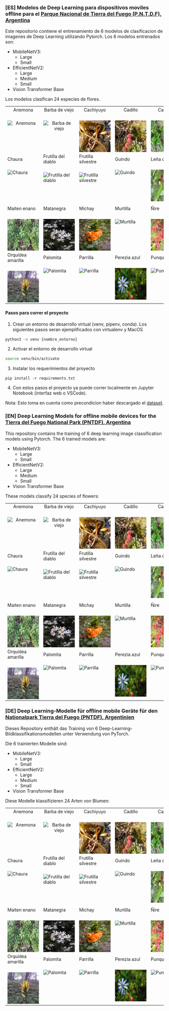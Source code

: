 ### [ES] Modelos de Deep Learning para dispositivos moviles offline para el [Parque Nacional de Tierra del Fuego (P.N.T.D.F), Argentina](https://www.argentina.gob.ar/interior/ambiente/parquesnacionales/tierradelfuego)

Este repositorio contiene el entrenamiento de 6 modelos de clasificacion de imagenes de Deep Learning utilizando Pytorch.
Los 6 modelos entrenados son:
* MobileNetV3:
   - Large
   - Small
* EfficientNetV2:
   - Large
   - Medium
   - Small
* Vision Transformer Base

Los modelos clasifican 24 especies de flores.
<table style="width: 100%;">
    <tr>
        <td style="text-align: center;">
            <div style="display: flex; flex-direction: column; gap: 4px;">
                <label>Anemona</label>
                  <br />
                <img src="./demo_species/anemona.jpg" alt="Anemona" width="100" height="100">
            </div>
        </td>
        <td style="text-align: center;">
            <div style="display: flex; flex-direction: column; gap: 4px;">
                <label>Barba de viejo</label>
                <br />
                <img src="./demo_species/barbadeviejo.jpg" alt="Barba de viejo" width="100" height="100">
            </div>
        </td>
        <td style="text-align: center;">
            <div style="display: flex; flex-direction: column; gap: 4px;">
                <label>Cachiyuyo</label>
                <br />
                <img src="./demo_species/cachiyuyo.jpg" alt="Cachiyuyo" width="100" height="100">
            </div>
        </td>
       <td style="text-align: center;">
          <div style="display: flex; flex-direction: column; gap: 4px">
            <label>Cadillo</label>
            <br />
            <img src="./demo_species/cadillo.jpg" alt="Cadillo" width="100" height="100">
         </div>
       </td>
       <td style="text-align: center;">
          <div style="display: flex; flex-direction: column; gap: 4px">
            <label>Calafate</label>
            <br />
            <img src="./demo_species/calafate.png" alt="Calafate" width="100" height="100">
         </div>
       </td>
       <td style="text-align: center;">
        <div style="display: flex; flex-direction: column; gap: 4px">
            <label>Canelo</label>
            <br />
            <img src="./demo_species/canelo.jpg" alt="Canelo" width="100" height="100">
         </div>
       </td>
    </tr>
   <tr>
      <td>
         <div style="display: flex; flex-direction: column; gap: 4px">
            <label>Chaura</label>
            <br />
            <img src="./demo_species/chaura.jpg" alt="Chaura" width="100" height="100">
         </div>
      </td>
      <td>
          <div style="display: flex; flex-direction: column; gap: 4px">
            <label>Frutilla del diablo</label>
             <br />
            <img src="./demo_species/frutilladeldiablo.jpg" alt="Frutilla del diablo" width="100" height="100">
         </div>
      </td>
      <td>
          <div style="display: flex; flex-direction: column; gap: 4px">
            <label>Frutilla silvestre</label>
             <br />
            <img src="./demo_species/frutillasilvestre.jpg" alt="Frutilla silvestre" width="100" height="100">
         </div>
      </td>
      <td>
         <div style="display: flex; flex-direction: column; gap: 4px">
            <label>Guindo</label>
            <br />
            <img src="./demo_species/guindo.jpg" alt="Guindo" width="100" height="100">
         </div>
      </td>
      <td>
          <div style="display: flex; flex-direction: column; gap: 4px">
            <label>Leña dura</label>
             <br />
            <img src="./demo_species/lenadura.jpg" alt="Leña dura" width="100" height="100">
         </div>
      </td>
      <td>
         <div style="display: flex; flex-direction: column; gap: 4px">
            <label>Lenga</label>
            <br />
            <img src="./demo_species/lenga.jpg" alt="Lenga" width="100" height="100">
         </div>
      </td>
   </tr>
   <tr>
      <td>
          <div style="display: flex; flex-direction: column; gap: 4px">
            <label>Maiten enano</label>
             <br />
            <img src="./demo_species/maiten%20enano.jpg" alt="Maiten enano" width="100" height="100">
         </div>
      </td>
      <td>
         <div style="display: flex; flex-direction: column; gap: 4px">
            <label>Matanegra</label>
            <br />
            <img src="./demo_species/matanegra.jpg" alt="Matanegra" width="100" height="100">
         </div>
      </td>
      <td>
         <div style="display: flex; flex-direction: column; gap: 4px">
            <label>Michay</label>
            <br />
            <img src="./demo_species/michay.jpg" alt="Michay" width="100" height="100">
         </div>
      </td>
      <td>
          <div style="display: flex; flex-direction: column; gap: 4px">
            <label>Murtilla</label>
             <br />
            <img src="./demo_species/murtilla.jpg" alt="Murtilla" width="100" height="100">
         </div>
      </td>
      <td>
          <div style="display: flex; flex-direction: column; gap: 4px">
            <label>Ñire</label>
            <br />
            <img src="./demo_species/nire.jpg" alt="Ñire" width="100" height="100">
         </div>
      </td>
      <td>
         <div style="display: flex; flex-direction: column; gap: 4px">
            <label>Notro</label>
            <br />
            <img src="./demo_species/notro.jpg" alt="notro" width="100" height="100">
         </div>
      </td>
   </tr>
   <tr>
      <td>
         <div style="display: flex; flex-direction: column; gap: 4px">
            <label>Orquídea amarilla</label>
            <br />
            <img src="./demo_species/orquideaamarilla.jpg" alt="Orquídea amarilla" width="100" height="100">
         </div>
      </td>
      <td>
          <div style="display: flex; flex-direction: column; gap: 4px">
            <label>Palomita</label>
             <br />
            <img src="./demo_species/palomita.jpg" alt="Palomita" width="100" height="100">
         </div>
      </td>
      <td>
          <div style="display: flex; flex-direction: column; gap: 4px">
            <label>Parrilla</label>
             <br />
            <img src="./demo_species/parrilla.jpg" alt="Parrilla" width="100" height="100">
         </div>
      </td>
      <td>
         <div style="display: flex; flex-direction: column; gap: 4px">
            <label>Perezia azul</label>
            <br />
            <img src="./demo_species/pereziaazul.jpg" alt="Perezia azul" width="100" height="100">
         </div>
      </td>
      <td>
         <div style="display: flex; flex-direction: column; gap: 4px">
            <label>Punque</label>
            <br />
            <img src="./demo_species/punque.jpg" alt="Punque" width="100" height="100">
         </div>
      </td>
      <td>
         <div style="display: flex; flex-direction: column; gap: 4px">
            <label>Violeta amarilla</label>
            <br />
            <img src="./demo_species/violetaamarilla.jpg" alt="Violeta amarilla" width="100" height="100">
         </div>
      </td>
   </tr>
</table>

#### Pasos para correr el proyecto

1. Crear un entorno de desarrollo virtual (venv, pipenv, conda). Los siguientes pasos seran ejemplificados con virtualenv y MacOS
```bash
python3 -m venv {nombre_entorno}
```
2. Activar el entorno de desarrollo virtual
```bash
source venv/bin/activate
```
3. Instalar los requerimientos del proyecto
```
pip install -r requirements.txt
```
4. Con estos pasos el proyecto ya puede correr localmente en Jupyter Notebook (interfaz web o VSCode).

Nota: Esto toma en cuenta como precondicion haber descargado el [dataset](https://huggingface.co/datasets/brianrigoni/pntdf-flores).


### [EN]  Deep Learning Models for offline mobile devices for the [Tierra del Fuego National Park (PNTDF), Argentina](https://www.argentina.gob.ar/interior/ambiente/parquesnacionales/tierradelfuego)

This repository contains the training of 6 deep learning image classification models using Pytorch.
The 6 trained models are:
* MobileNetV3:
   - Large
   - Small
* EfficientNetV2:
   - Large
   - Medium
   - Small
* Vision Transformer Base

These models classify 24 species of flowers:
<table style="width: 100%;">
    <tr>
        <td style="text-align: center;">
            <div style="display: flex; flex-direction: column; gap: 4px;">
                <label>Anemona</label>
                  <br />
                <img src="./demo_species/anemona.jpg" alt="Anemona" width="100" height="100">
            </div>
        </td>
        <td style="text-align: center;">
            <div style="display: flex; flex-direction: column; gap: 4px;">
                <label>Barba de viejo</label>
                <br />
                <img src="./demo_species/barbadeviejo.jpg" alt="Barba de viejo" width="100" height="100">
            </div>
        </td>
        <td style="text-align: center;">
            <div style="display: flex; flex-direction: column; gap: 4px;">
                <label>Cachiyuyo</label>
                <br />
                <img src="./demo_species/cachiyuyo.jpg" alt="Cachiyuyo" width="100" height="100">
            </div>
        </td>
       <td style="text-align: center;">
          <div style="display: flex; flex-direction: column; gap: 4px">
            <label>Cadillo</label>
            <br />
            <img src="./demo_species/cadillo.jpg" alt="Cadillo" width="100" height="100">
         </div>
       </td>
       <td style="text-align: center;">
          <div style="display: flex; flex-direction: column; gap: 4px">
            <label>Calafate</label>
            <br />
            <img src="./demo_species/calafate.png" alt="Calafate" width="100" height="100">
         </div>
       </td>
       <td style="text-align: center;">
        <div style="display: flex; flex-direction: column; gap: 4px">
            <label>Canelo</label>
            <br />
            <img src="./demo_species/canelo.jpg" alt="Canelo" width="100" height="100">
         </div>
       </td>
    </tr>
   <tr>
      <td>
         <div style="display: flex; flex-direction: column; gap: 4px">
            <label>Chaura</label>
            <br />
            <img src="./demo_species/chaura.jpg" alt="Chaura" width="100" height="100">
         </div>
      </td>
      <td>
          <div style="display: flex; flex-direction: column; gap: 4px">
            <label>Frutilla del diablo</label>
             <br />
            <img src="./demo_species/frutilladeldiablo.jpg" alt="Frutilla del diablo" width="100" height="100">
         </div>
      </td>
      <td>
          <div style="display: flex; flex-direction: column; gap: 4px">
            <label>Frutilla silvestre</label>
             <br />
            <img src="./demo_species/frutillasilvestre.jpg" alt="Frutilla silvestre" width="100" height="100">
         </div>
      </td>
      <td>
         <div style="display: flex; flex-direction: column; gap: 4px">
            <label>Guindo</label>
            <br />
            <img src="./demo_species/guindo.jpg" alt="Guindo" width="100" height="100">
         </div>
      </td>
      <td>
          <div style="display: flex; flex-direction: column; gap: 4px">
            <label>Leña dura</label>
             <br />
            <img src="./demo_species/lenadura.jpg" alt="Leña dura" width="100" height="100">
         </div>
      </td>
      <td>
         <div style="display: flex; flex-direction: column; gap: 4px">
            <label>Lenga</label>
            <br />
            <img src="./demo_species/lenga.jpg" alt="Lenga" width="100" height="100">
         </div>
      </td>
   </tr>
   <tr>
      <td>
          <div style="display: flex; flex-direction: column; gap: 4px">
            <label>Maiten enano</label>
             <br />
            <img src="./demo_species/maiten%20enano.jpg" alt="Maiten enano" width="100" height="100">
         </div>
      </td>
      <td>
         <div style="display: flex; flex-direction: column; gap: 4px">
            <label>Matanegra</label>
            <br />
            <img src="./demo_species/matanegra.jpg" alt="Matanegra" width="100" height="100">
         </div>
      </td>
      <td>
         <div style="display: flex; flex-direction: column; gap: 4px">
            <label>Michay</label>
            <br />
            <img src="./demo_species/michay.jpg" alt="Michay" width="100" height="100">
         </div>
      </td>
      <td>
          <div style="display: flex; flex-direction: column; gap: 4px">
            <label>Murtilla</label>
             <br />
            <img src="./demo_species/murtilla.jpg" alt="Murtilla" width="100" height="100">
         </div>
      </td>
      <td>
          <div style="display: flex; flex-direction: column; gap: 4px">
            <label>Ñire</label>
            <br />
            <img src="./demo_species/nire.jpg" alt="Ñire" width="100" height="100">
         </div>
      </td>
      <td>
         <div style="display: flex; flex-direction: column; gap: 4px">
            <label>Notro</label>
            <br />
            <img src="./demo_species/notro.jpg" alt="notro" width="100" height="100">
         </div>
      </td>
   </tr>
   <tr>
      <td>
         <div style="display: flex; flex-direction: column; gap: 4px">
            <label>Orquídea amarilla</label>
            <br />
            <img src="./demo_species/orquideaamarilla.jpg" alt="Orquídea amarilla" width="100" height="100">
         </div>
      </td>
      <td>
          <div style="display: flex; flex-direction: column; gap: 4px">
            <label>Palomita</label>
             <br />
            <img src="./demo_species/palomita.jpg" alt="Palomita" width="100" height="100">
         </div>
      </td>
      <td>
          <div style="display: flex; flex-direction: column; gap: 4px">
            <label>Parrilla</label>
             <br />
            <img src="./demo_species/parrilla.jpg" alt="Parrilla" width="100" height="100">
         </div>
      </td>
      <td>
         <div style="display: flex; flex-direction: column; gap: 4px">
            <label>Perezia azul</label>
            <br />
            <img src="./demo_species/pereziaazul.jpg" alt="Perezia azul" width="100" height="100">
         </div>
      </td>
      <td>
         <div style="display: flex; flex-direction: column; gap: 4px">
            <label>Punque</label>
            <br />
            <img src="./demo_species/punque.jpg" alt="Punque" width="100" height="100">
         </div>
      </td>
      <td>
         <div style="display: flex; flex-direction: column; gap: 4px">
            <label>Violeta amarilla</label>
            <br />
            <img src="./demo_species/violetaamarilla.jpg" alt="Violeta amarilla" width="100" height="100">
         </div>
      </td>
   </tr>
</table>



### [DE] Deep Learning-Modelle für offline mobile Geräte für den [Nationalpark Tierra del Fuego (PNTDF), Argentinien](https://www.argentina.gob.ar/interior/ambiente/parquesnacionales/tierradelfuego)

Dieses Repository enthält das Training von 6 Deep-Learning-Bildklassifikationsmodellen unter Verwendung von PyTorch.

Die 6 trainierten Modelle sind:
* MobileNetV3:
   - Large
   - Small
* EfficientNetV2:
   - Large
   - Medium
   - Small
* Vision Transformer Base

Diese Modelle klassifizieren 24 Arten von Blumen:
<table style="width: 100%;">
    <tr>
        <td style="text-align: center;">
            <div style="display: flex; flex-direction: column; gap: 4px;">
                <label>Anemona</label>
                  <br />
                <img src="./demo_species/anemona.jpg" alt="Anemona" width="100" height="100">
            </div>
        </td>
        <td style="text-align: center;">
            <div style="display: flex; flex-direction: column; gap: 4px;">
                <label>Barba de viejo</label>
                <br />
                <img src="./demo_species/barbadeviejo.jpg" alt="Barba de viejo" width="100" height="100">
            </div>
        </td>
        <td style="text-align: center;">
            <div style="display: flex; flex-direction: column; gap: 4px;">
                <label>Cachiyuyo</label>
                <br />
                <img src="./demo_species/cachiyuyo.jpg" alt="Cachiyuyo" width="100" height="100">
            </div>
        </td>
       <td style="text-align: center;">
          <div style="display: flex; flex-direction: column; gap: 4px">
            <label>Cadillo</label>
            <br />
            <img src="./demo_species/cadillo.jpg" alt="Cadillo" width="100" height="100">
         </div>
       </td>
       <td style="text-align: center;">
          <div style="display: flex; flex-direction: column; gap: 4px">
            <label>Calafate</label>
            <br />
            <img src="./demo_species/calafate.png" alt="Calafate" width="100" height="100">
         </div>
       </td>
       <td style="text-align: center;">
        <div style="display: flex; flex-direction: column; gap: 4px">
            <label>Canelo</label>
            <br />
            <img src="./demo_species/canelo.jpg" alt="Canelo" width="100" height="100">
         </div>
       </td>
    </tr>
   <tr>
      <td>
         <div style="display: flex; flex-direction: column; gap: 4px">
            <label>Chaura</label>
            <br />
            <img src="./demo_species/chaura.jpg" alt="Chaura" width="100" height="100">
         </div>
      </td>
      <td>
          <div style="display: flex; flex-direction: column; gap: 4px">
            <label>Frutilla del diablo</label>
             <br />
            <img src="./demo_species/frutilladeldiablo.jpg" alt="Frutilla del diablo" width="100" height="100">
         </div>
      </td>
      <td>
          <div style="display: flex; flex-direction: column; gap: 4px">
            <label>Frutilla silvestre</label>
             <br />
            <img src="./demo_species/frutillasilvestre.jpg" alt="Frutilla silvestre" width="100" height="100">
         </div>
      </td>
      <td>
         <div style="display: flex; flex-direction: column; gap: 4px">
            <label>Guindo</label>
            <br />
            <img src="./demo_species/guindo.jpg" alt="Guindo" width="100" height="100">
         </div>
      </td>
      <td>
          <div style="display: flex; flex-direction: column; gap: 4px">
            <label>Leña dura</label>
             <br />
            <img src="./demo_species/lenadura.jpg" alt="Leña dura" width="100" height="100">
         </div>
      </td>
      <td>
         <div style="display: flex; flex-direction: column; gap: 4px">
            <label>Lenga</label>
            <br />
            <img src="./demo_species/lenga.jpg" alt="Lenga" width="100" height="100">
         </div>
      </td>
   </tr>
   <tr>
      <td>
          <div style="display: flex; flex-direction: column; gap: 4px">
            <label>Maiten enano</label>
             <br />
            <img src="./demo_species/maiten%20enano.jpg" alt="Maiten enano" width="100" height="100">
         </div>
      </td>
      <td>
         <div style="display: flex; flex-direction: column; gap: 4px">
            <label>Matanegra</label>
            <br />
            <img src="./demo_species/matanegra.jpg" alt="Matanegra" width="100" height="100">
         </div>
      </td>
      <td>
         <div style="display: flex; flex-direction: column; gap: 4px">
            <label>Michay</label>
            <br />
            <img src="./demo_species/michay.jpg" alt="Michay" width="100" height="100">
         </div>
      </td>
      <td>
          <div style="display: flex; flex-direction: column; gap: 4px">
            <label>Murtilla</label>
             <br />
            <img src="./demo_species/murtilla.jpg" alt="Murtilla" width="100" height="100">
         </div>
      </td>
      <td>
          <div style="display: flex; flex-direction: column; gap: 4px">
            <label>Ñire</label>
            <br />
            <img src="./demo_species/nire.jpg" alt="Ñire" width="100" height="100">
         </div>
      </td>
      <td>
         <div style="display: flex; flex-direction: column; gap: 4px">
            <label>Notro</label>
            <br />
            <img src="./demo_species/notro.jpg" alt="notro" width="100" height="100">
         </div>
      </td>
   </tr>
   <tr>
      <td>
         <div style="display: flex; flex-direction: column; gap: 4px">
            <label>Orquídea amarilla</label>
            <br />
            <img src="./demo_species/orquideaamarilla.jpg" alt="Orquídea amarilla" width="100" height="100">
         </div>
      </td>
      <td>
          <div style="display: flex; flex-direction: column; gap: 4px">
            <label>Palomita</label>
             <br />
            <img src="./demo_species/palomita.jpg" alt="Palomita" width="100" height="100">
         </div>
      </td>
      <td>
          <div style="display: flex; flex-direction: column; gap: 4px">
            <label>Parrilla</label>
             <br />
            <img src="./demo_species/parrilla.jpg" alt="Parrilla" width="100" height="100">
         </div>
      </td>
      <td>
         <div style="display: flex; flex-direction: column; gap: 4px">
            <label>Perezia azul</label>
            <br />
            <img src="./demo_species/pereziaazul.jpg" alt="Perezia azul" width="100" height="100">
         </div>
      </td>
      <td>
         <div style="display: flex; flex-direction: column; gap: 4px">
            <label>Punque</label>
            <br />
            <img src="./demo_species/punque.jpg" alt="Punque" width="100" height="100">
         </div>
      </td>
      <td>
         <div style="display: flex; flex-direction: column; gap: 4px">
            <label>Violeta amarilla</label>
            <br />
            <img src="./demo_species/violetaamarilla.jpg" alt="Violeta amarilla" width="100" height="100">
         </div>
      </td>
   </tr>
</table>
